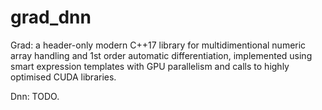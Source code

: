 # grad_dnn
Grad: a header-only modern C++17 library
for multidimentional numeric array handling and 1st order automatic differentiation,
implemented using smart expression templates with GPU parallelism
and calls to highly optimised CUDA libraries.

Dnn: TODO.
